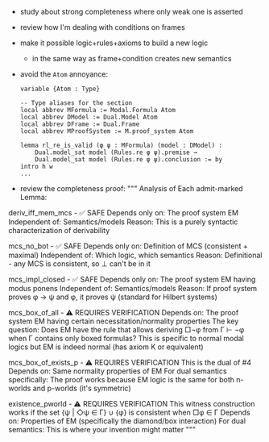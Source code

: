 - study about strong completeness where only weak one is asserted

- review how I'm dealing with conditions on frames

- make it possible logic+rules+axioms to build a new logic
  - in the same way as frame+condition creates new semantics

- avoid the `Atom` annoyance:
    ```lean
    variable {Atom : Type}

    -- Type aliases for the section
    local abbrev MFormula := Modal.Formula Atom
    local abbrev DModel := Dual.Model Atom  
    local abbrev DFrame := Dual.Frame
    local abbrev MProofSystem := M.proof_system Atom

    lemma rl_re_is_valid (φ ψ : MFormula) (model : DModel) :
        Dual.model_sat model (Rules.re φ ψ).premise →
        Dual.model_sat model (Rules.re φ ψ).conclusion := by
    intro h w
    ...
    ```

- review the completeness proof:
"""
Analysis of Each admit-marked Lemma:

deriv_iff_mem_mcs - ✅ SAFE
Depends only on: The proof system EM
Independent of: Semantics/models
Reason: This is a purely syntactic characterization of derivability

mcs_no_bot - ✅ SAFE
Depends only on: Definition of MCS (consistent + maximal)
Independent of: Which logic, which semantics
Reason: Definitional - any MCS is consistent, so ⊥ can't be in it

mcs_impl_closed - ✅ SAFE
Depends only on: The proof system EM having modus ponens
Independent of: Semantics/models
Reason: If proof system proves φ → ψ and φ, it proves ψ (standard for Hilbert systems)

mcs_box_of_all - ⚠️ REQUIRES VERIFICATION
Depends on: The proof system EM having certain necessitation/normality properties
The key question: Does EM have the rule that allows deriving □¬φ from Γ ⊢ ¬φ when Γ contains only boxed formulas?
This is specific to normal modal logics but EM is indeed normal (has axiom K or equivalent)

mcs_box_of_exists_p - ⚠️ REQUIRES VERIFICATION
This is the dual of #4
Depends on: Same normality properties of EM
For dual semantics specifically: The proof works because EM logic is the same for both n-worlds and p-worlds (it's symmetric)

existence_pworld - ⚠️ REQUIRES VERIFICATION
This witness construction works if the set {ψ | ◇ψ ∈ Γ} ∪ {φ} is consistent when □φ ∈ Γ
Depends on: Properties of EM (specifically the diamond/box interaction)
For dual semantics: This is where your invention might matter
"""
